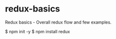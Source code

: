 # redux-basics
Redux basics - Overall redux flow and few examples. 

$ npm init -y
$ npm install redux
